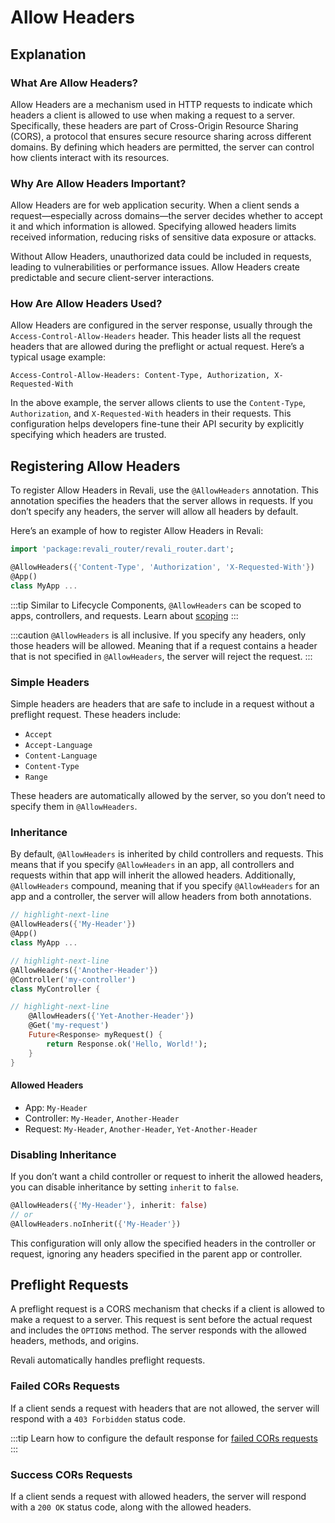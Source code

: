 # Allow Headers

## Explanation

### What Are Allow Headers?

Allow Headers are a mechanism used in HTTP requests to indicate which headers a client is allowed to use when making a request to a server. Specifically, these headers are part of Cross-Origin Resource Sharing (CORS), a protocol that ensures secure resource sharing across different domains. By defining which headers are permitted, the server can control how clients interact with its resources.

### Why Are Allow Headers Important?

Allow Headers are for web application security. When a client sends a request—especially across domains—the server decides whether to accept it and which information is allowed. Specifying allowed headers limits received information, reducing risks of sensitive data exposure or attacks.

Without Allow Headers, unauthorized data could be included in requests, leading to vulnerabilities or performance issues. Allow Headers create predictable and secure client-server interactions.

### How Are Allow Headers Used?

Allow Headers are configured in the server response, usually through the `Access-Control-Allow-Headers` header. This header lists all the request headers that are allowed during the preflight or actual request. Here’s a typical usage example:

```http
Access-Control-Allow-Headers: Content-Type, Authorization, X-Requested-With
```

In the above example, the server allows clients to use the `Content-Type`, `Authorization`, and `X-Requested-With` headers in their requests. This configuration helps developers fine-tune their API security by explicitly specifying which headers are trusted.

## Registering Allow Headers

To register Allow Headers in Revali, use the `@AllowHeaders` annotation. This annotation specifies the headers that the server allows in requests. If you don’t specify any headers, the server will allow all headers by default.

Here’s an example of how to register Allow Headers in Revali:

```dart
import 'package:revali_router/revali_router.dart';

@AllowHeaders({'Content-Type', 'Authorization', 'X-Requested-With'})
@App()
class MyApp ...
```

:::tip
Similar to Lifecycle Components, `@AllowHeaders` can be scoped to apps, controllers, and requests. Learn about [scoping](../lifecycle-components/overview#scoping)
:::

:::caution
`@AllowHeaders` is all inclusive. If you specify any headers, only those headers will be allowed. Meaning that if a request contains a header that is not specified in `@AllowHeaders`, the server will reject the request.
:::

### Simple Headers

Simple headers are headers that are safe to include in a request without a preflight request. These headers include:

- `Accept`
- `Accept-Language`
- `Content-Language`
- `Content-Type`
- `Range`

These headers are automatically allowed by the server, so you don’t need to specify them in `@AllowHeaders`.

### Inheritance

By default, `@AllowHeaders` is inherited by child controllers and requests. This means that if you specify `@AllowHeaders` in an app, all controllers and requests within that app will inherit the allowed headers. Additionally, `@AllowHeaders` compound, meaning that if you specify `@AllowHeaders` for an app and a controller, the server will allow headers from both annotations.

```dart title="routes/my_app.dart"
// highlight-next-line
@AllowHeaders({'My-Header'})
@App()
class MyApp ...
```

```dart title="routes/my_controller.dart"
// highlight-next-line
@AllowHeaders({'Another-Header'})
@Controller('my-controller')
class MyController {

// highlight-next-line
    @AllowHeaders({'Yet-Another-Header'})
    @Get('my-request')
    Future<Response> myRequest() {
        return Response.ok('Hello, World!');
    }
}
```

#### Allowed Headers

- App: `My-Header`
- Controller: `My-Header`, `Another-Header`
- Request: `My-Header`, `Another-Header`, `Yet-Another-Header`

### Disabling Inheritance

If you don’t want a child controller or request to inherit the allowed headers, you can disable inheritance by setting `inherit` to `false`.

```dart
@AllowHeaders({'My-Header'}, inherit: false)
// or
@AllowHeaders.noInherit({'My-Header'})
```

This configuration will only allow the specified headers in the controller or request, ignoring any headers specified in the parent app or controller.

## Preflight Requests

A preflight request is a CORS mechanism that checks if a client is allowed to make a request to a server. This request is sent before the actual request and includes the `OPTIONS` method. The server responds with the allowed headers, methods, and origins.

Revali automatically handles preflight requests.

### Failed CORs Requests

If a client sends a request with headers that are not allowed, the server will respond with a `403 Forbidden` status code.

:::tip
Learn how to configure the default response for [failed CORs requests](../../../revali/app-configuration/default-responses#failed-cors)
:::

### Success CORs Requests

If a client sends a request with allowed headers, the server will respond with a `200 OK` status code, along with the allowed headers.

